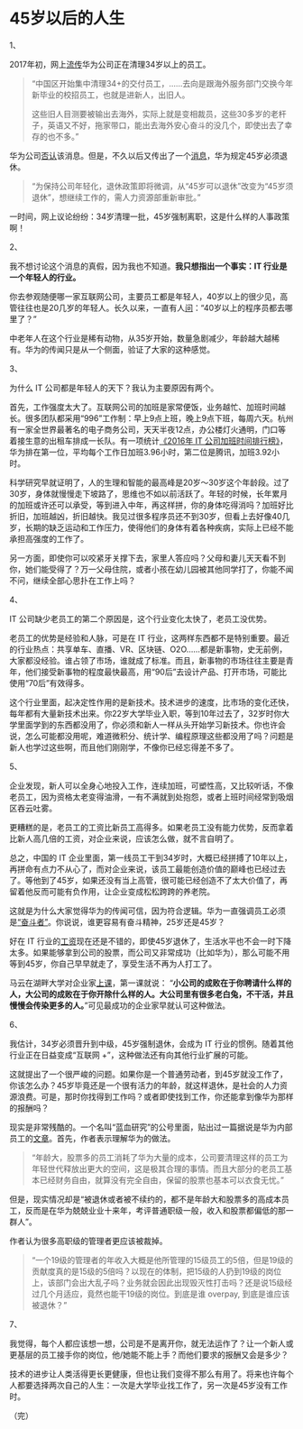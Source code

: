 # 45岁以后的人生

1、

2017年初，网上[流传](http://finance.sina.com.cn/chanjing/cyxw/2017-03-16/doc-ifycnikk0820270.shtml)华为公司正在清理34岁以上的员工。

> “中国区开始集中清理34+的交付员工，……去向是跟海外服务部门交换今年新毕业的校招员工，也就是进新人，出旧人。
>
> 这些旧人目测要被输出去海外，实际上就是变相裁员，这些30多岁的老杆子，英语又不好，拖家带口，能出去海外安心奋斗的没几个，即使出去了幸存的也不多。”

华为公司[否认](http://tech.sina.com.cn/t/2017-02-14/doc-ifyameqr7511803.shtml)该消息。但是，不久以后又传出了一个[消息](http://people.pedaily.cn/201611/20161121405632.shtml)，华为规定45岁必须退休。

> “为保持公司年轻化，退休政策即将微调，从“45岁可以退休”改变为“45岁须退休”，想继续工作的，需人力资源部重新审批。”

一时间，网上议论纷纷：34岁清理一批，45岁强制离职，这是什么样的人事政策啊！

2、

我不想讨论这个消息的真假，因为我也不知道。**我只想指出一个事实：IT 行业是一个年轻人的行业。**

你去参观随便哪一家互联网公司，主要员工都是年轻人，40岁以上的很少见，高管往往也是20几岁的年轻人。长久以来，一直有人[问](https://www.baidu.com/s?wd=40%E5%B2%81%E4%BB%A5%E4%B8%8A%E7%9A%84%E7%A8%8B%E5%BA%8F%E5%91%98%E9%83%BD%E5%8E%BB%E5%93%AA%E9%87%8C%E4%BA%86%3F&rsv_spt=1&rsv_iqid=0xa3920a67000003df&issp=1&f=8&rsv_bp=0&rsv_idx=2&ie=utf-8&tn=baiduhome_pg&rsv_enter=1&rsv_n=2&rsv_sug3=1)：“40岁以上的程序员都去哪里了？”

中老年人在这个行业是稀有动物，从35岁开始，数量急剧减少，年龄越大越稀有。华为的传闻只是从一个侧面，验证了大家的这种感觉。

3、

为什么 IT 公司都是年轻人的天下？我认为主要原因有两个。

首先，工作强度太大了。互联网公司的加班是家常便饭，业务越忙、加班时间越长。很多团队都采用“996”工作制：早上9点上班，晚上9点下班，每周六天。杭州有一家全世界最著名的电子商务公司，天天半夜12点，办公楼灯火通明，门口等着接生意的出租车排成一长队。有一项统计[《2016年 IT 公司加班时间排行榜》](https://www.ithome.com/html/it/287990.htm)，华为排在第一位，平均每个工作日加班3.96小时，第二位是腾讯，加班3.92小时。

科学研究早就证明了，人的生理和智能的最高峰是20岁～30岁这个年龄段。过了30岁，身体就慢慢走下坡路了，思维也不如以前活跃了。年轻的时候，长年累月的加班或许还可以承受，等到进入中年，再这样拼，你的身体吃得消吗？加班好比折旧，加班越凶，折旧越快。我见过很多程序员还不到30岁，但看上去好像40几岁，长期的缺乏运动和工作压力，使得他们的身体有着各种疾病，实际上已经不能承担高强度的工作了。

另一方面，即使你可以咬紧牙关撑下去，家里人答应吗？父母和妻儿天天看不到你，她们能受得了？万一父母住院，或者小孩在幼儿园被其他同学打了，你能不闻不问，继续全部心思扑在工作上吗？

4、

IT 公司缺少老员工的第二个原因是，这个行业变化太快了，老员工没优势。

老员工的优势是经验和人脉，可是在 IT 行业，这两样东西都不是特别重要。最近的行业热点：共享单车、直播、VR、区块链、O2O……都是新事物，史无前例，大家都没经验。谁占领了市场，谁就成了标准。而且，新事物的市场往往主要是青年，他们接受新事物的程度最快最高，用“90后”去设计产品、打开市场，可能比使用“70后”有效得多。

这个行业里面，起决定性作用的是新技术。技术进步的速度，比市场的变化还快，每年都有大量新技术出来。你22岁大学毕业入职，等到10年过去了，32岁时你大学里面学到的东西都没用了，你必须和新人一样从头开始学习新技术。你也许会说，怎么可能都没用呢，难道微积分、统计学、编程原理这些都没用了吗？问题是新人也学过这些啊，而且他们刚刚学，不像你已经忘得差不多了。

5、

企业发现，新人可以全身心地投入工作，连续加班，可塑性高，又比较听话，不像老员工，因为资格太老变得油滑，一有不满就到处抱怨，或者上班时间经常到吸烟区吞云吐雾。

更糟糕的是，老员工的工资比新员工高得多。如果老员工没有能力优势，反而拿着比新人高几倍的工资，对企业来说，应该怎么做，就不言自明了。

总之，中国的 IT 企业里面，第一线员工干到34岁时，大概已经拼搏了10年以上，再拼命有点力不从心了，而对企业来说，该员工最能创造价值的巅峰也已经过去了。等他到了45岁，如果还没有当上高管，很可能已经创造不了太大价值了，再留着他反而可能有负作用，让企业变成松松跨跨的养老院。

这就是为什么大家觉得华为的传闻可信，因为符合逻辑。华为一直强调员工必须是[“奋斗者”](http://baike.baidu.com/item/%E5%A5%8B%E6%96%97%E8%80%85%E5%8D%8F%E8%AE%AE)。你说说，谁更容易有奋斗精神，25岁还是45岁？

好在 IT 行业的[工资](http://cj.sina.com.cn/article/detail/2381596945/205351)现在还是不错的，即使45岁退休了，生活水平也不会一时下降太多。如果能够拿到公司的股票，而公司又非常成功（比如华为），那么可能不用等到45岁，你自己早早就走了，享受生活不再为人打工了。

马云在湖畔大学对企业家[上课](https://tech.sina.cn/i/gn/2017-03-27/detail-ifycstww1349717.d.html)，第一课就说： “**小公司的成败在于你聘请什么样的人，大公司的成败在于你开除什么样的人。大公司里有很多老白兔，不干活，并且慢慢会传染更多的人。**”可见最成功的企业家早就认可这种做法。

6、

我估计，34岁必须晋升到中级，45岁强制退休，会成为 IT 行业的惯例。随着其他行业正在日益变成“互联网 +”，这种做法还有向其他行业扩展的可能。

这就提出了一个很严峻的问题。如果你是一个普通劳动者，到45岁就没工作了，你该怎么办？45岁毕竟还是一个很有活力的年龄，就这样退休，是社会的人力资源浪费。可是，那时你找得到工作吗？或者即使找到工作，你还能拿到像华为那样的报酬吗？

现实是非常残酷的。一个名叫“蓝血研究”的公号里面，贴出过一篇据说是华为内部员工的[文章](http://view.inews.qq.com/a/20170222A00W2R00)。首先，作者表示理解华为的做法。

> “年龄大，股票多的员工消耗了华为大量的成本，公司要清理这样的员工为年轻世代释放出更大的空间，这是极其合理的事情。而且大部分的老员工基本已经财务自由，就算没有完全自由，保留的股票也基本可以衣食无忧。”

但是，现实情况却是“被退休或者被不续约的，都不是年龄大和股票多的高成本员工，反而是在华为兢兢业业十来年，考评普通职级一般，收入和股票都偏低的那一群人”。

作者认为很多高职级的管理者更应该被裁掉。

> “一个19级的管理者的年收入大概是他所管理的15级员工的5倍，但是19级的贡献度真的是15级的5倍吗？以现在的体制，把15级的人扔到19级的岗位上，该部门会出大乱子吗？业务就会因此出现毁灭性打击吗？还是说15级经过几个月适应，竟然也能干19级的岗位。到底是谁 overpay, 到底是谁应该被退休？”

7、

我觉得，每个人都应该想一想，公司是不是离开你，就无法运作了？让一个新人或更基层的员工接手你的岗位，他/她能不能上手？而他们要求的报酬又会是多少？

技术的进步让人类活得更长更健康，但也让我们变得不那么有用了。将来也许每个人都要选择两次自己的人生：一次是大学毕业找工作了，另一次是45岁没有工作时。

（完）
